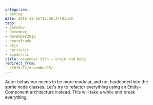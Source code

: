 ```yaml
---
categories:
- devlog
date: 2015-12-25T15:50:27+01:00
tags:
- gamedev
- devember
- devember2015
- hourofcode
- objc
- spritekit
- isometric
title: devember 25th — brain and body
redirect_from:
- /2015/12/devember25/
---
```

Actor behaviour needs to be more modular, and not hardcoded into the sprite node classes. Let's try to refactor everything using an Entity–Component architecture instead. This will take a while and break everything.

